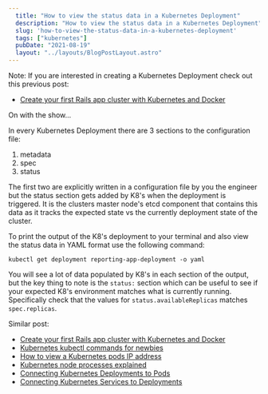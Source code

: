 ```yaml
---
  title: "How to view the status data in a Kubernetes Deployment"
  description: "How to view the status data in a Kubernetes Deployment"
  slug: 'how-to-view-the-status-data-in-a-kubernetes-deployment'
  tags: ["kubernetes"]
  pubDate: "2021-08-19"
  layout: "../layouts/BlogPostLayout.astro"
---
```


Note:
If you are interested in creating a Kubernetes Deployment check out this previous post:
- [Create your first Rails app cluster with Kubernetes and Docker](https://tinytechtuts.com/2021-create-your-first-kubernetes-rails-app-pt1)

On with the show...

In every Kubernetes Deployment there are 3 sections to the configuration file:
1) metadata
2) spec
3) status

The first two are explicitly written in a configuration file by you the engineer but the status section gets added by K8's when the deployment is triggered. It is the clusters master node's etcd component that contains this data as it tracks the expected state vs the currently deployment state of the cluster.

To print the output of the K8's deployment to your terminal and also view the status data in YAML format use the following command:

```
kubectl get deployment reporting-app-deployment -o yaml
```

You will see a lot of data populated by K8's in each section of the output, but the key thing to note is the `status:` section which can be useful to see if your expected K8's environment matches what is currently running. Specifically check that the values for `status.availableReplicas` matches `spec.replicas`.

Similar post:
- [Create your first Rails app cluster with Kubernetes and Docker](https://tinytechtuts.com/2021-create-your-first-kubernetes-rails-app-pt1)
- [Kubernetes kubectl commands for newbies](https://tinytechtuts.com/2021-kubernetes-kubectl-commands-for-newbies)
- [How to view a Kubernetes pods IP address](https://tinytechtuts.com/2021-how-to-view-kubernetes-pod-ip-address)
- [Kubernetes node processes explained](https://tinytechtuts.com/2021-kubernetes-worker-node-processes-explained)
- [Connecting Kubernetes Deployments to Pods](https://tinytechtuts.com/2021-connecting-pods-to-deployments-kubernetes)
- [Connecting Kubernetes Services to Deployments](https://tinytechtuts.com/2021-connecting-services-to-deployments-kubernetes)
